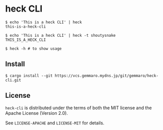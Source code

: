 # heck CLI

```shell-session
$ echo 'This is a heck CLI' | heck
this-is-a-heck-cli

$ echo 'This is a heck CLI' | heck -t shoutysnake
THIS_IS_A_HECK_CLI

$ heck -h # to show usage
```

## Install

```shell-session
$ cargo install --git https://vcs.gemmaro.mydns.jp/git/gemmaro/heck-cli.git
```

## License

`heck-cli` is distributed under the terms of both the MIT license and the Apache License (Version 2.0).

See `LICENSE-APACHE` and `LICENSE-MIT` for details.
